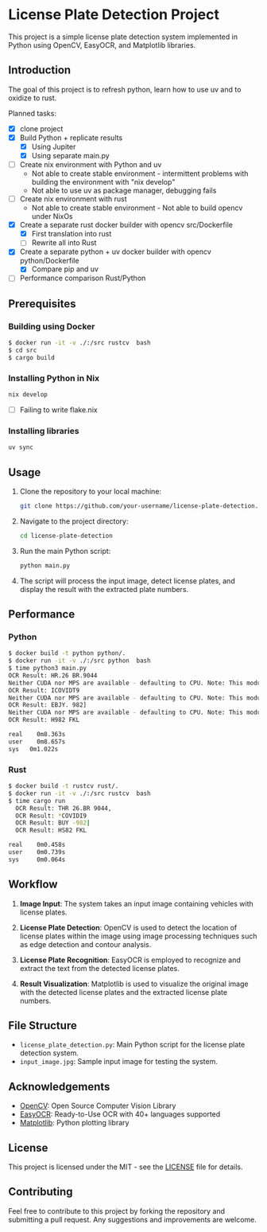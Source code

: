 # License Plate Detection Project

This project is a simple license plate detection system implemented in Python using OpenCV, EasyOCR, and Matplotlib libraries.

## Introduction

The goal of this project is to refresh python, learn how to use uv and to oxidize to rust.

Planned tasks:
* [x] clone project
* [x] Build Python + replicate results
  * [x] Using Jupiter
  * [x] Using separate main.py
* [ ] Create nix environment with Python and uv
  * Not able to create stable environment - intermittent problems with building the environment with "nix develop"
  * Not able to use uv as package manager, debugging fails
* [ ] Create nix environment with rust
  * Not able to create stable environment - Not able to build opencv under NixOs
* [x] Create a separate rust docker builder with opencv src/Dockerfile
  * [x] First translation into rust
  * [ ] Rewrite all into Rust
* [x] Create a separate python + uv docker builder with opencv python/Dockerfile
  * [x] Compare pip and uv
* [ ] Performance comparison Rust/Python

## Prerequisites

### Building using Docker

```bash
$ docker run -it -v ./:/src rustcv  bash
$ cd src
$ cargo build

```

### Installing Python in Nix

```bash
nix develop
```
* [ ] Failing to write flake.nix

### Installing libraries

```bash
uv sync
```

## Usage

1. Clone the repository to your local machine:
   ```bash
   git clone https://github.com/your-username/license-plate-detection.git
   ```

2. Navigate to the project directory:
   ```bash
   cd license-plate-detection
   ```

3. Run the main Python script:
   ```bash
   python main.py
   ```

4. The script will process the input image, detect license plates, and display the result with the extracted plate numbers.

## Performance

### Python

```bash
$ docker build -t python python/.
$ docker run -it -v ./:/src python  bash
$ time python3 main.py
OCR Result: HR.26 BR.9044
Neither CUDA nor MPS are available - defaulting to CPU. Note: This module is much faster with a GPU.
OCR Result: ICOVIDT9
Neither CUDA nor MPS are available - defaulting to CPU. Note: This module is much faster with a GPU.
OCR Result: EBJY. 982]
Neither CUDA nor MPS are available - defaulting to CPU. Note: This module is much faster with a GPU.
OCR Result: H982 FKL

real	0m8.363s
user	0m8.657s
sys	  0m1.022s

```


### Rust 

```bash
$ docker build -t rustcv rust/.
$ docker run -it -v ./:/src rustcv  bash
$ time cargo run
  OCR Result: THR 26.BR 9044,
  OCR Result: *COVIDI9
  OCR Result: BUY -982|
  OCR Result: HS82 FKL

real	0m0.458s
user	0m0.739s
sys 	0m0.064s
```



## Workflow

1. **Image Input**: The system takes an input image containing vehicles with license plates.

2. **License Plate Detection**: OpenCV is used to detect the location of license plates within the image using image processing techniques such as edge detection and contour analysis.

3. **License Plate Recognition**: EasyOCR is employed to recognize and extract the text from the detected license plates.

4. **Result Visualization**: Matplotlib is used to visualize the original image with the detected license plates and the extracted license plate numbers.

## File Structure

- `license_plate_detection.py`: Main Python script for the license plate detection system.
- `input_image.jpg`: Sample input image for testing the system.

## Acknowledgements

- [OpenCV](https://opencv.org/): Open Source Computer Vision Library
- [EasyOCR](https://github.com/JaidedAI/EasyOCR): Ready-to-Use OCR with 40+ languages supported
- [Matplotlib](https://matplotlib.org/): Python plotting library

## License

This project is licensed under the MIT - see the [LICENSE](LICENSE) file for details.

## Contributing

Feel free to contribute to this project by forking the repository and submitting a pull request. Any suggestions and improvements are welcome.
